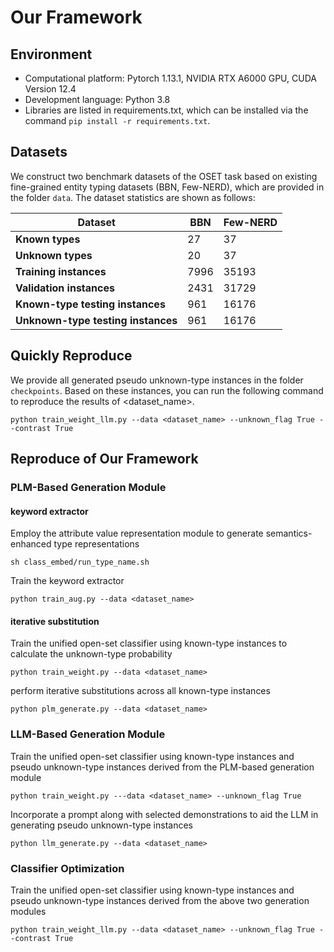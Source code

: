 # Our Framework

## Environment

* Computational platform: Pytorch 1.13.1, NVIDIA RTX A6000 GPU, CUDA Version 12.4
*  Development language: Python 3.8
* Libraries are listed in requirements.txt, which can be installed via the command `pip install -r requirements.txt`.

## Datasets

We construct two benchmark datasets of the OSET task based on existing fine-grained entity typing datasets (BBN, Few-NERD), which are provided in the folder `data`. The dataset statistics are shown as follows:

| **Dataset**                        | **BBN** | **Few-NERD** |
| ---------------------------------- | ------- | ------------ |
| **Known types**                    | 27      | 37           |
| **Unknown types**                  | 20      | 37           |
| **Training instances**             | 7996    | 35193        |
| **Validation instances**           | 2431    | 31729        |
| **Known-type testing instances**   | 961     | 16176        |
| **Unknown-type testing instances** | 961     | 16176        |

## Quickly Reproduce

We provide all generated pseudo unknown-type instances in the folder `checkpoints`. Based on these instances, you can run the following command to reproduce the results of <dataset_name>.

```
python train_weight_llm.py --data <dataset_name> --unknown_flag True --contrast True
```



## Reproduce of Our Framework

### PLM-Based Generation Module

#### keyword extractor

Employ the attribute value representation module to generate semantics-enhanced type representations

```
sh class_embed/run_type_name.sh
```

Train the keyword extractor

```
python train_aug.py --data <dataset_name>
```

#### iterative substitution

Train the unified open-set classifier using  known-type instances to calculate the unknown-type probability


```
python train_weight.py --data <dataset_name>
```

perform iterative substitutions across all known-type instances

```
python plm_generate.py --data <dataset_name>
```

### LLM-Based Generation Module

Train the unified open-set classifier using  known-type instances and pseudo unknown-type instances derived from the PLM-based generation module

```
python train_weight.py ---data <dataset_name> --unknown_flag True
```

Incorporate a prompt along with selected demonstrations to aid the LLM in generating pseudo unknown-type instances

```
python llm_generate.py --data <dataset_name> 
```

### Classifier Optimization

Train the unified open-set classifier using  known-type instances and pseudo unknown-type instances derived from the above two generation modules

```
python train_weight_llm.py --data <dataset_name> --unknown_flag True --contrast True
```

 

